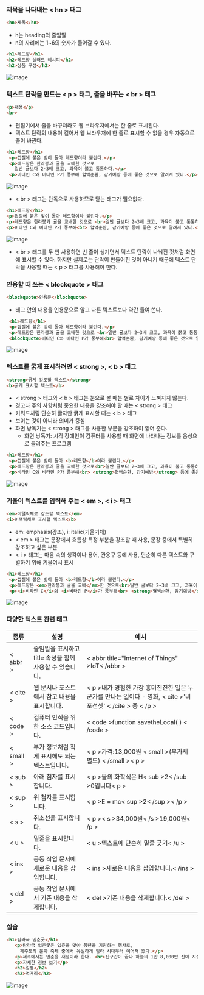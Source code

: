 ### 제목을 나타내는 < hn > 태그

```html
<hn>제목</hn>
```
 - h는 heading의 줄임말
 - n의 자리에는 1~6의 숫자가 들어갈 수 있다.
 ```html
 <h1>레드향</h1>
 <h2>레드향 샐러드 레시피</h2>
 <h2>상품 구성</h2>
 ``` 
 ![image](https://github.com/Seonghyun-Park/Web/assets/121333241/6129e845-548d-45f7-a39e-b8652daba119)

### 텍스트 단락을 만드는 < p > 태그, 줄을 바꾸는 < br > 태그

 ```html
 <p>내용</p>
 <br>
 ```

 - 편집기에서 줄을 바꾸더라도 웹 브라우저에서는 한 줄로 표시된다.
 - 텍스트 단락의 내용이 길어서 웹 브라우저에 한 줄로 표시할 수 없을 경우 자동으로 줄이 바뀐다.

 ```html
 <h1>레드향</h1>
  <p>껍질에 붉은 빛이 돌아 레드향이라 불린다.</p>
  <p>레드향은 한라봉과 귤을 교배한 것으로 
    일반 귤보다 2~3배 크고, 과육이 붉고 통통하다.</p>
  <p>비타민 C와 비타민 P가 풍부해 혈액순환, 감기예방 등에 좋은 것으로 알려져 있다.</p>
  ```
  ![image](https://github.com/Seonghyun-Park/Web/assets/121333241/7c07a4ab-53f3-4f65-9900-1844eac4d17c)

  - < br > 태그는 단독으로 사용하므로 닫는 태그가 필요없다.
  ```html
  <h1>레드향</h1>
  <p>껍질에 붉은 빛이 돌아 레드향이라 불린다.</p>
  <p>레드향은 한라봉과 귤을 교배한 것으로 <br>일반 귤보다 2~3배 크고, 과육이 붉고 통통하다.</p>
  <p>비타민 C와 비타민 P가 풍부해<br> 혈액순환, 감기예방 등에 좋은 것으로 알려져 있다.</p>
  ```
  ![image](https://github.com/Seonghyun-Park/Web/assets/121333241/d5aff1e6-b851-443e-bbe0-899def7530e5)
 
 - < br > 태그를 두 번 사용하면 빈 줄이 생기면서 텍스트 단락이 나눠진 것처럼 화면에 표시할 수 있다. 하지만 실제로는 단락이 만들어진 것이 아니기 때문에 텍스트 단락을 사용할 때는 < p > 태그를 사용해야 한다.

### 인용할 때 쓰는 < blockquote > 태그

 ```html
 <blockquote>인용문</blockquote>
 ```

 - 태그 안의 내용을 인용문으로 알고 다른 텍스트보다 약간 들여 쓴다.
 ```html
  <h1>레드향</h1>
  <p>껍질에 붉은 빛이 돌아 레드향이라 불린다.</p>
  <p>레드향은 한라봉과 귤을 교배한 것으로 <br>일반 귤보다 2~3배 크고, 과육이 붉고 통통하다.</p>
  <blockquote>비타민 C와 비타민 P가 풍부해<br> 혈액순환, 감기예방 등에 좋은 것으로 알려져 있다.</blockquote>
  ```
  ![image](https://github.com/Seonghyun-Park/Web/assets/121333241/cc0c3b45-6795-460b-ae4c-60f595b0170f)

### 텍스트를 굵게 표시하려면 < strong >, < b > 태그

 ```html
 <strong>굵게 강조할 텍스트</strong>
 <b>굵게 표시할 텍스트</b>
 ```

 - < strong > 태그와 < b > 태그는 눈으로 볼 때는 별로 차이가 느껴지지 않는다.
 - 경고나 주의 사항처럼 중요한 내용을 강조해야 할 때는 < strong > 태그
 - 키워드처럼 단순히 글자만 굵게 표시할 때는 < b > 태그
 - 보이는 것이 아니라 의미가 중심
 - 화면 낭독기는 < strong > 태그를 사용한 부분을 강조하여 읽어 준다.
   - 화면 낭독기: 시각 장애인이 컴퓨터를 사용할 때 화면에 나타나는 정보를 음성으로 들려주는 프로그램 
 
 ```html
 <h1>레드향</h1>
  <p>껍질에 붉은 빛이 돌아 <b>레드향</b>이라 불린다.</p>
  <p>레드향은 한라봉과 귤을 교배한 것으로<br>일반 귤보다 2~3배 크고, 과육이 붉고 통통하다.</p>
  <p>비타민 C와 비타민 P가 풍부해<br> <strong>혈액순환, 감기예방</strong> 등에 좋은 것으로 알려져 있다.</p>
  ```
  ![image](https://github.com/Seonghyun-Park/Web/assets/121333241/ed666496-2b44-451f-baf5-bb93cdf52820)

### 기울이 텍스트를 입력해 주는 < em >, < i > 태그

 ```html
 <em>이탤릭체로 강조할 텍스트</em>
 <i>이택릭체로 표시할 텍스트</b>
 ```

 - em: emphasis(강조), i: italic(기울기체)
 - < em > 태그는 문장에서 흐름상 특정 부분을 강조할 때 사용, 문장 중에서 특별히 강조하고 싶은 부분
 - < i > 태그는 마음 속의 생각이나 용어, 관용구 등에 사용, 단순히 다른 텍스트와 구별하기 위해 기울여서 표시

 ```html
 <h1>레드향</h1>
  <p>껍질에 붉은 빛이 돌아 <b>레드향</b>이라 불린다.</p>
  <p>레드향은 <em>한라봉과 귤을 교배</em>한 것으로<br>일반 귤보다 2~3배 크고, 과육이 붉고 통통하다.</p>
  <p><i>비타민 C</i>와 <i>비타민 P</i>가 풍부해<br> <strong>혈액순환, 감기예방</strong> 등에 좋은 것으로 알려져 있다.</p>
 ```
 ![image](https://github.com/Seonghyun-Park/Web/assets/121333241/76715781-6fb4-4c08-9cef-5a4193266618)

### 다양한 텍스트 관련 태그
|종류|설명|예시|
|------|---|---|
|< abbr >|줄임말을 표시하고 title 속성을 함께 사용할 수 있습니다.|< abbr title="Internet of Things" >IoT< /abbr >|
|< cite >|웹 문서나 포스트에서 참고 내용을 표시합니다.|< p >내가 경험한 가장 흥미진진한 일은 누군가를 만나는 일이다 - 영화, < cite >'비포선셋' < /cite > 중 < /p >|
|< code >|컴퓨터 인식을 위한 소스 코드입니다.|< code >function savetheLocal( ) < /code >|
|< small >|부가 정보처럼 작게 표시해도 되는 텍스트입니다.|< p >가격:13,000원 < small >(부가세 별도) < /small >< p >|
|< sub >|아래 첨자를 표시합니다.|< p >물의 화학식은 H< sub >2< /sub >0입니다< p >|
|< sup >|위 첨자를 표시합니다.|< p >E = mc< sup >2< /sup >< /p >|
|< s >|취소선을 표시합니다.|< p >< s >34,000원< /s >19,000원< /p >|
|< u >|밑줄을 표시합니다.|< u >텍스트에 단순히 밑줄 긋기< /u >|
|< ins >|공동 작업 문서에 새로운 내용을 삽입합니다.|< ins >새로운 내용을 삽입합니다.< /ins >|
|< del >|공동 작업 문서에서 기존 내용을 삭제합니다.|< del >기존 내용을 삭제합니다.< /del >|




### 실습

 ```html
 <h1>탐라국 입춘굿</h1>
    <p>탐라국 입춘굿은 입춘을 맞아 풍년을 기원하는 행사로, 
      제주도의 문화 축제 중에서 유일하게 탐라 시대부터 이어져 왔다.</p>
    <p>제주에서는 입춘을 새철이라 한다. <br>신구간이 끝나 하늘의 1만 8,000만 신이 지상으로 내려와 새해 일을 시작하는 때다.</p>
    <p>자세한 정보 보기</p>
    <h2>일정</h2>
    <h2>먹거리</h2>
 ```
 ![image](https://github.com/Seonghyun-Park/Web/assets/121333241/38041283-9a62-4686-908f-5b9c8131398c)

